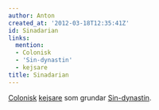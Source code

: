 ```yaml
---
author: Anton
created_at: '2012-03-18T12:35:41Z'
id: Sinadarian
links:
  mention:
  - Colonisk
  - 'Sin-dynastin'
  - kejsare
title: Sinadarian
---
```


[Colonisk][] [kejsare] som grundar [Sin-dynastin].

  [Colonisk]: Colonisk
  [kejsare]: kejsare
  [Sin-dynastin]: Sin-dynastin
